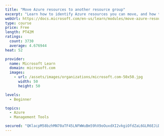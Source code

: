 ```yaml
---
title: "Move Azure resources to another resource group"
excerpt: "Learn how to identify Azure resources you can move, and how to move them to a new resource group."
webUrl: https://docs.microsoft.com/en-us/learn/modules/move-azure-resources-another-resource-group/
type: course
price: Free
length: PT42M
ratings:
  count: 3730
  average: 4.676944
heat: 52

provider:
  name: Microsoft Learn
  domain: microsoft.com
  images:
    - url: /assets/images/organizations/microsoft.com-50x50.jpg
      width: 50
      height: 50

levels:
  - Beginner

topics:
  - Azure
  - Management Tools

secured: "QKlacpM58bzhMN70aTF45LNFWWuBm59hX9oOuxdXI2vkgiOfdZaL6GLR6EJiD9ACw+RIQizKPZxVbPbW7pGIU1iEClMiRNjw+HZKbPiiARG0enqDnU37GFbVZmsOC4ZT6W+W7uGtSd61btd40F3x19yiORyUd4AbvFLYjYwq0LArK7oCuSIXOFB0v42SuppFrjqSh24CEork4UscyVhPsSYBlwTHfmUBWV0DDeplJOxpS+So0k/F3ssp+DtkTSdVFyr2Pvad+VruievnT++lAR/m4vNWJJ7byKqbVOyv2PYzn5uG6bSzFOLfzWEehAQplPpRSPfwzYtQvw7l0vzEkFz8vGXtU8sMuG2MuGqiD3LLRNzRhQxWdFhguIFwijQb93cLNdL3oYPfM1zJn1DSTYmoaUh77Hf46Czbziv9fzM=;9gwgSa2rGNUEEe/oOOT2qg=="
---
```


